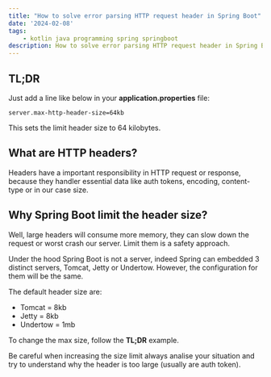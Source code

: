 ```yaml
---
title: "How to solve error parsing HTTP request header in Spring Boot"
date: '2024-02-08'
tags:
    - kotlin java programming spring springboot
description: How to solve error parsing HTTP request header in Spring Boot
---
```


## TL;DR

Just add a line like below in your **application.properties** file:
```
server.max-http-header-size=64kb
```

This sets the limit header size to 64 kilobytes.

## What are HTTP headers?

Headers have a important responsibility in HTTP request or response, because they handler essential data like auth tokens, encoding, content-type or in our case size.

## Why Spring Boot limit the header size?

Well, large headers will consume more memory, they can slow down the request or worst crash our server. Limit them is a safety approach.

Under the hood Spring Boot is not a server, indeed Spring can embedded 3 distinct servers, Tomcat, Jetty or Undertow. However, the configuration for them will be the same.

The default header size are:

* Tomcat = 8kb
* Jetty = 8kb
* Undertow = 1mb

To change the max size, follow the **TL;DR** example.

Be careful when increasing the size limit always analise your situation and try to understand why the header is too large (usually are auth token).